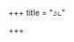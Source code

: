 +++
title = "೨೬"

+++


<div class="js_include " url="/kannaDa/padya/kumAra-vyAsa-bhArata/vishvAsa-prastuti/09_shalya/26/_index.md"  newLevelForH1="3" includeTitle="true"  > </div>